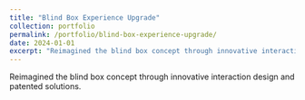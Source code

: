 ```yaml
---
title: "Blind Box Experience Upgrade"
collection: portfolio
permalink: /portfolio/blind-box-experience-upgrade/
date: 2024-01-01
excerpt: "Reimagined the blind box concept through innovative interaction design and patented solutions."
---
```


Reimagined the blind box concept through innovative interaction design and patented solutions.
